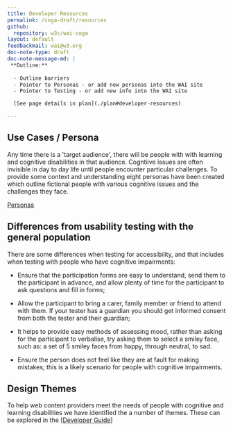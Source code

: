 ```yaml
---
title: Developer Resources
permalink: /coga-draft/resources
github:
  repository: w3c/wai-coga
layout: default
feedbackmail: wai@w3.org
doc-note-type: draft
doc-note-message-md: |
 **Outline:**
  
  - Outline barriers
  - Pointer to Personas - or add new personas into the WAI site
  - Pointer to Testing - or add new info into the WAI site

  [See page details in plan](./plan#developer-resources)

---
```


## Use Cases / Persona

Any time there is a 'target audience', there will be people with with learning and cognitive disabilities in that audience. Cogntiive issues are often invisible in day to day life until people encounter particular challenges. To provide some context and understanding eight personas have been created which outline fictional people with various cognitive issues and the challenges they face.

[Personas](./personas)

## Differences from usability testing with the general population

There are some differences when testing for accessibility, and that includes when testing with people who have cognitive impairments:

- Ensure that the participation forms are easy to understand, send them to the participant in advance, and allow plenty of time for the participant to ask questions and fill in forms;

- Allow the participant to bring a carer, family member or friend to attend with them. If your tester has a guardian you should get informed consent from both the tester and their guardian;

- It helps to provide easy methods of assessing mood, rather than asking for the participant to verbalise, try asking them to select a smiley face, such as:
    a set of 5 smiley faces from happy, through neutral, to sad.

- Ensure the person does not feel like they are at fault for making mistakes; this is a likely scenario for people with cognitive impairments.

## Design Themes

To help web content providers meet the needs of people with cognitive and learning disabilities we have identified the a number of themes. These can be explored in the [[Developer Guide](./guide?view=themes)]
